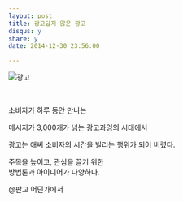 ```yaml
---
layout: post
title: 광고답지 않은 광고
disqus: y
share: y
date: 2014-12-30 23:56:00

---
```



![광고](http://beatshon.github.com/images/jim.png)


</br>

소비자가 하루 동안 만나는 

메시지가 3,000개가 넘는
광고과잉의 시대에서 

광고는 애써 소비자의 시간을 빌리는 행위가 되어 버렸다. 

주목을 높이고, 관심을 끌기 위한  
방법론과 아이디어가 다양하다. 

@판교 어딘가에서